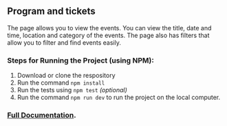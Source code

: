 ## Program and tickets

The page allows you to view the events. You can view the title, date and time, location and category of the events. The page also has filters that allow you to filter and find events easily.

### Steps for Running the Project (using NPM):
1. Download or clone the respository
2. Run the command `npm install`
3. Run the tests using `npm test` *(optional)*
4. Run the command `npm run dev` to run the project on the local computer.

### [Full Documentation](https://navy-termite-111.notion.site/Mir-Midea-Frontend-Project-4f2c8dd9c56340ef86dc1a3dfda70489?pvs=4).